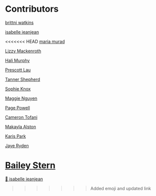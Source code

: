 # Contributors

[brittni watkins](https://github.com/blwatkins)

[isabelle jeanjean](https://github.com/koscheiii)

<<<<<<< HEAD
[maria murad](https://github.com/mariamuradd)

[Lizzy Mackenroth](https://github.com/lmackenroth)

[Hali Murphy](https://github.com/halimurph)

[Prescott Lau](https://github.com/bikeracer9)

[Tanner Shepherd](https://github.com/tzshepherd)

[Sophie Knox](https://github.com/SoKnox)

[Maggie Nguyen](https://github.com/maggient)

[Page Powell](https://github.com/pagepowell25)

[Cameron Tofani](https://github.com/camerontofani)

[Makayla Alston](https://github.com/Makayla-A)

[Karis Park](https://github.com/khpark9)

[Jaye Ryden](https://github.com/jayeryden)

[Bailey Stern](https://github.com/BaileyStern)
=======
[🪷 isabelle jeanjean](https://koscheiii.github.io/CRCP3320-Notes/)
>>>>>>> Added emoji and updated link
